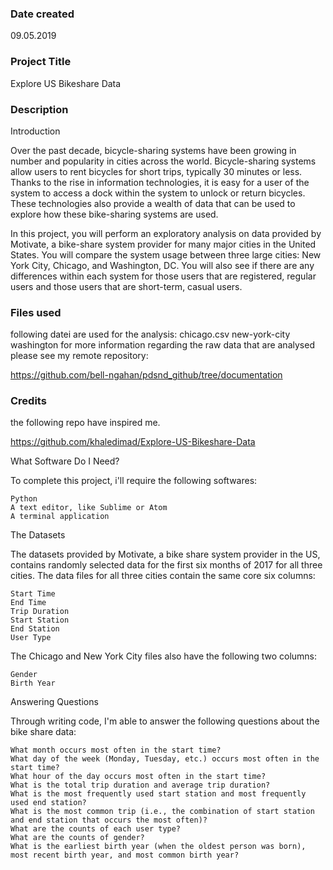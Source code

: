 ### Date created
09.05.2019

### Project Title
Explore US Bikeshare Data

### Description
Introduction

Over the past decade, bicycle-sharing systems have been growing in number and popularity in cities across the world. Bicycle-sharing systems allow users to rent bicycles for short trips, typically 30 minutes or less. Thanks to the rise in information technologies, it is easy for a user of the system to access a dock within the system to unlock or return bicycles. These technologies also provide a wealth of data that can be used to explore how these bike-sharing systems are used.

In this project, you will perform an exploratory analysis on data provided by Motivate, a bike-share system provider for many major cities in the United States. You will compare the system usage between three large cities: New York City, Chicago, and Washington, DC. You will also see if there are any differences within each system for those users that are registered, regular users and those users that are short-term, casual users.

### Files used
following datei are used for the analysis:
chicago.csv
new-york-city
washington
for more information regarding the raw data that are analysed please see my remote repository:

https://github.com/bell-ngahan/pdsnd_github/tree/documentation


### Credits
the following repo have inspired me.

https://github.com/khaledimad/Explore-US-Bikeshare-Data

What Software Do I Need?

To complete this project, i'll require the following softwares:

    Python
    A text editor, like Sublime or Atom
    A terminal application


The Datasets

The datasets provided by Motivate, a bike share system provider in the US, contains randomly selected data for the first six months of 2017 for all three cities. The data files for all three cities contain the same core six columns:

    Start Time
    End Time
    Trip Duration
    Start Station
    End Station
    User Type

The Chicago and New York City files also have the following two columns:

    Gender
    Birth Year


Answering Questions

Through writing code, I'm able to answer the following questions about the bike share data:

    What month occurs most often in the start time?
    What day of the week (Monday, Tuesday, etc.) occurs most often in the start time?
    What hour of the day occurs most often in the start time?
    What is the total trip duration and average trip duration?
    What is the most frequently used start station and most frequently used end station?
    What is the most common trip (i.e., the combination of start station and end station that occurs the most often)?
    What are the counts of each user type?
    What are the counts of gender?
    What is the earliest birth year (when the oldest person was born), most recent birth year, and most common birth year?

